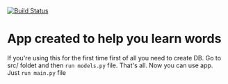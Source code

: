 [![Build Status](https://travis-ci.org/DrEdi/Vocabular.svg?branch=master)](https://travis-ci.org/DrEdi/Vocabular)
# App created to help you learn words

If you're using this for the first time first of all you need to create DB.
Go to src/ foldet and then `run models.py` file. That's all.
Now you can use app. Just `run main.py` file
